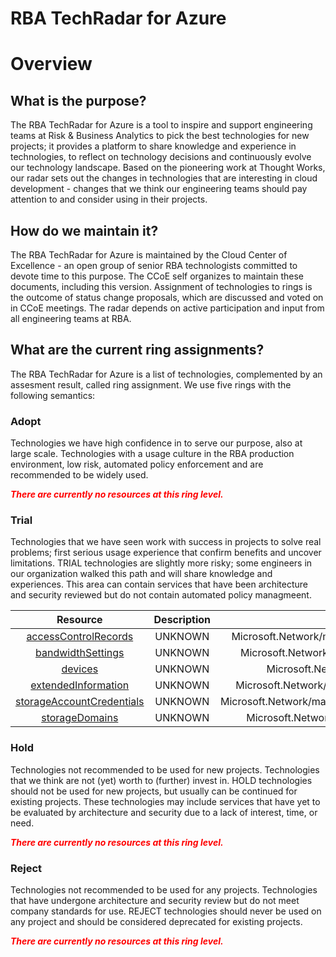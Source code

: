 
RBA TechRadar for Azure
=======================

# Overview

## What is the purpose?


The RBA TechRadar for Azure is a tool to inspire and support engineering teams at Risk & Business Analytics to pick the best technologies for new projects; it provides a platform to share knowledge and experience in technologies, to reflect on technology decisions and continuously evolve our technology landscape.  Based on the pioneering work at Thought Works, our radar sets out the changes in technologies that are interesting in cloud development - changes that we think our engineering teams should pay attention to and consider using in their projects.
## How do we maintain it?


The RBA TechRadar for Azure is maintained by the Cloud Center of Excellence - an open group of senior RBA technologists committed to devote time to this purpose.  The CCoE self organizes to maintain these documents, including this version.  Assignment of technologies to rings is the outcome of status change proposals, which are discussed and voted on in CCoE meetings.  The radar depends on active participation and input from all engineering teams at RBA.
## What are the current ring assignments?


The RBA TechRadar for Azure is a list of technologies, complemented by an assesment result, called ring assignment.  We use five rings with the following semantics:
### Adopt


Technologies we have high confidence in to serve our purpose, also at large scale.  Technologies with a usage culture in the RBA production environment, low risk, automated policy enforcement and are recommended to be widely used.  
  
***<font color="red"> There are currently no resources at this ring level. </font>***
### Trial


Technologies that we have seen work with success in projects to solve real problems;  first serious usage experience that confirm benefits and uncover limitations.  TRIAL technologies are slightly more risky; some engineers in our organization walked this path and will share knowledge and experiences.  This area can contain services that have been architecture and security reviewed but do not contain automated policy managmeent.  

|Resource|Description|Path|Status|
| :---: | :---: | :---: | :---: |
|[accessControlRecords](https://github.com/openrba/python-azure-techradar/tree/master/Microsoft.Network/managers/accessControlRecords)|UNKNOWN|Microsoft.Network/managers/accessControlRecords|TRIAL|
|[bandwidthSettings](https://github.com/openrba/python-azure-techradar/tree/master/Microsoft.Network/managers/bandwidthSettings)|UNKNOWN|Microsoft.Network/managers/bandwidthSettings|TRIAL|
|[devices](https://github.com/openrba/python-azure-techradar/tree/master/Microsoft.Network/managers/devices)|UNKNOWN|Microsoft.Network/managers/devices|TRIAL|
|[extendedInformation](https://github.com/openrba/python-azure-techradar/tree/master/Microsoft.Network/managers/extendedInformation)|UNKNOWN|Microsoft.Network/managers/extendedInformation|TRIAL|
|[storageAccountCredentials](https://github.com/openrba/python-azure-techradar/tree/master/Microsoft.Network/managers/storageAccountCredentials)|UNKNOWN|Microsoft.Network/managers/storageAccountCredentials|TRIAL|
|[storageDomains](https://github.com/openrba/python-azure-techradar/tree/master/Microsoft.Network/managers/storageDomains)|UNKNOWN|Microsoft.Network/managers/storageDomains|TRIAL|

### Hold


Technologies not recommended to be used for new projects. Technologies that we think are not (yet) worth to (further) invest in.  HOLD technologies should not be used for new projects, but usually can be continued for existing projects.  These technologies may include services that have yet to be evaluated by architecture and security due to a lack of interest, time, or need.  
  
***<font color="red"> There are currently no resources at this ring level. </font>***
### Reject


Technologies not recommended to be used for any projects. Technologies that have undergone architecture and security review but do not meet company standards for use.  REJECT technologies should never be used on any project and should be considered deprecated for existing projects.  
  
***<font color="red"> There are currently no resources at this ring level. </font>***